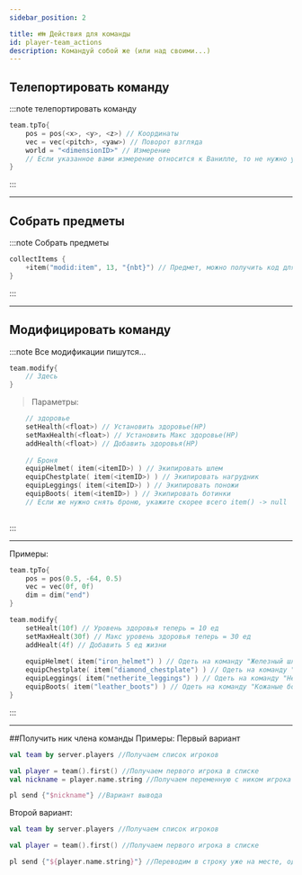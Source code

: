 ```yaml
---
sidebar_position: 2

title: 👪 Действия для команды
id: player-team_actions
description: Командуй собой же (или над своими...)
---
```


## Телепортировать команду

:::note телепортировать команду
```kts
team.tpTo{
    pos = pos(<x>, <y>, <z>) // Координаты
    vec = vec(<pitch>, <yaw>) // Поворот взгляда
    world = "<dimensionID>" // Измерение
    // Если указанное вами измерение относится к Ванилле, то не нужно указывать modID
}
```
:::

---

## Собрать предметы

:::note Собрать предметы
```kts
collectItems {
    +item("modid:item", 13, "{nbt}") // Предмет, можно получить код для предмета в руке командой `/hollowengine hand`.
}
```
:::

---

## Модифицировать команду

:::note Все модификации пишутся...
```kts
team.modify{
    // Здесь
}
```

> Параметры:
```kts
    // здоровье
    setHealth(<float>) // Установить здоровье(HP)
    setMaxHealth(<float>) // Установить Макс здоровье(HP)
    addHealth(<float>) // Добавить здоровья(HP)
    
    // Броня
    equipHelmet( item(<itemID>) ) // Экипировать шлем
    equipChestplate( item(<itemID>) ) // Экипировать нагрудник
    equipLeggings( item(<itemID>) ) // Экипировать поножи
    equipBoots( item(<itemID>) ) // Экипировать ботинки
    // Если же нужно снять броню, укажите скорее всего item() -> null
    
```
:::

---

Примеры:
```kts
team.tpTo{
    pos = pos(0.5, -64, 0.5)
    vec = vec(0f, 0f)
    dim = dim("end")
}

team.modify{
    setHealt(10f) // Уровень здоровья теперь = 10 ед
    setMaxHealt(30f) // Макс уровень здоровья теперь = 30 ед
    addHealt(4f) // Добавить 5 ед жизни
    
    equipHelmet( item("iron_helmet") ) // Одеть на команду "Железный шлем"
    equipChestplate( item("diamond_chestplate") ) // Одеть на команду "Алмазный нагрудник"
    equipLeggings( item("netherite_leggings") ) // Одеть на команду "Незеритовые поножи"
    equipBoots( item("leather_boots") ) // Одеть на команду "Кожаные ботинки"
}
```
:::

---

##Получить ник члена команды
Примеры:
Первый вариант
```kts
val team by server.players //Получаем список игроков

val player = team().first() //Получаем первого игрока в списке
val nickname = player.name.string //Получаем переменную с ником игрока

pl send {"$nickname"} //Вариант вывода
```
Второй вариант:
```kts
val team by server.players //Получаем список игроков

val player = team().first() //Получаем первого игрока в списке

pl send {"${player.name.string}"} //Переводим в строку уже на месте, однако проще сделать по Первому варианту
```
